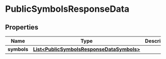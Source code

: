 
# PublicSymbolsResponseData

## Properties
Name | Type | Description | Notes
------------ | ------------- | ------------- | -------------
**symbols** | [**List&lt;PublicSymbolsResponseDataSymbols&gt;**](PublicSymbolsResponseDataSymbols.md) |  | 



